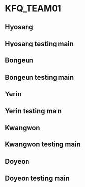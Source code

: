 # KFQ_TEAM01

## Hyosang
## Hyosang testing main

## Bongeun
## Bongeun testing main

## Yerin
## Yerin testing main

## Kwangwon
## Kwangwon testing main

## Doyeon
## Doyeon testing main